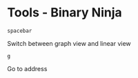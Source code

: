 # Tools - Binary Ninja

```spacebar```

Switch between graph view and linear view

```g```

Go to address
